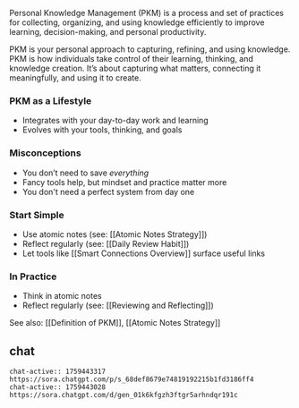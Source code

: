 Personal Knowledge Management (PKM) is a process and set of practices for collecting, organizing, and using knowledge efficiently to improve learning, decision-making, and personal productivity.

PKM is your personal approach to capturing, refining, and using knowledge.
PKM is how individuals take control of their learning, thinking, and knowledge creation.
It’s about capturing what matters, connecting it meaningfully, and using it to create.

### PKM as a Lifestyle
- Integrates with your day-to-day work and learning
- Evolves with your tools, thinking, and goals

### Misconceptions
- You don’t need to save *everything*
- Fancy tools help, but mindset and practice matter more
- You don't need a perfect system from day one

### Start Simple
- Use atomic notes (see: [[Atomic Notes Strategy]])
- Reflect regularly (see: [[Daily Review Habit]])
- Let tools like [[Smart Connections Overview]] surface useful links
### In Practice
- Think in atomic notes
- Reflect regularly (see: [[Reviewing and Reflecting]])

See also: [[Definition of PKM]], [[Atomic Notes Strategy]]


## chat
```smart-chatgpt
chat-active:: 1759443317 https://sora.chatgpt.com/p/s_68def8679e74819192215b1fd3186ff4
chat-active:: 1759443028 https://sora.chatgpt.com/d/gen_01k6kfgzh3ftgr5arhndqr191c
```
